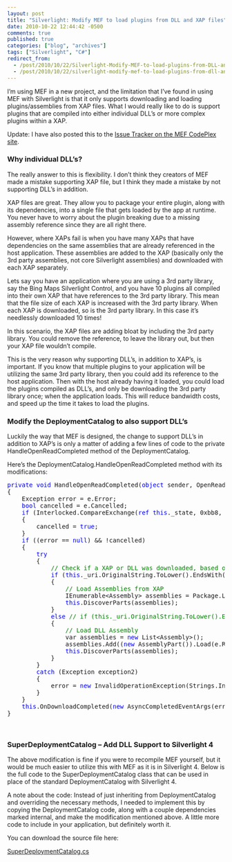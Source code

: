 ```yaml
---
layout: post
title: "Silverlight: Modify MEF to load plugins from DLL and XAP files"
date: 2010-10-22 12:44:42 -0500
comments: true
published: true
categories: ["blog", "archives"]
tags: ["Silverlight", "C#"]
redirect_from: 
  - /post/2010/10/22/Silverlight-Modify-MEF-to-load-plugins-from-DLL-and-XAP-files
  - /post/2010/10/22/silverlight-modify-mef-to-load-plugins-from-dll-and-xap-files
---
```

<!-- more -->
<p>I’m using MEF in a new project, and the limitation that I’ve found in using MEF with Silverlight is that it only supports downloading and loading plugins/assemblies from XAP files. What I would really like to do is support plugins that are compiled into either individual DLL’s or more complex plugins within a XAP.</p>  <p>Update: I have also posted this to the <a href="http://mef.codeplex.com/workitem/12328">Issue Tracker on the MEF CodePlex site</a>.</p>  <h3>Why individual DLL’s?</h3>  <p>The really answer to this is flexibility. I don’t think they creators of MEF made a mistake supporting XAP file, but I think they made a mistake by not supporting DLL’s in addition.</p>  <p>XAP files are great. They allow you to package your entire plugin, along with its dependencies, into a single file that gets loaded by the app at runtime. You never have to worry about the plugin breaking due to a missing assembly reference since they are all right there.</p>  <p>However, where XAPs fail is when you have many XAPs that have dependencies on the same assemblies that are already referenced in the host application. These assemblies are added to the XAP (basically only the 3rd party assemblies, not core Silverlight assemblies) and downloaded with each XAP separately.</p>  <p>Lets say you have an application where you are using a 3rd party library, say the Bing Maps Silverlight Control, and you have 10 plugins all compiled into their own XAP that have references to the 3rd party library. This mean that the file size of each XAP is increased with the 3rd party library. When each XAP is downloaded, so is the 3rd party library. In this case it’s needlessly downloaded 10 times!</p>  <p>In this scenario, the XAP files are adding bloat by including the 3rd party library. You could remove the reference, to leave the library out, but then your XAP file wouldn’t compile.</p>  <p>This is the very reason why supporting DLL’s, in addition to XAP’s, is important. If you know that multiple plugins to your application will be utilizing the same 3rd party library, then you could add its reference to the host application. Then with the host already having it loaded, you could load the plugins compiled as DLL’s, and only be downloading the 3rd party library once; when the application loads. This will reduce bandwidth costs, and speed up the time it takes to load the plugins.</p>  <h3>Modify the DeploymentCatalog to also support DLL’s</h3>  <p>Luckily the way that MEF is designed, the change to support DLL’s in addition to XAP’s is only a matter of adding a few lines of code to the private HandleOpenReadCompleted method of the DeploymentCatalog.</p>  <p>Here’s the DeploymentCatalog.HandleOpenReadCompleted method with its modifications:</p>  <pre class="csharpcode"><span class="kwrd">private</span> <span class="kwrd">void</span> HandleOpenReadCompleted(<span class="kwrd">object</span> sender, OpenReadCompletedEventArgs e)
{
    Exception error = e.Error;
    <span class="kwrd">bool</span> cancelled = e.Cancelled;
    <span class="kwrd">if</span> (Interlocked.CompareExchange(<span class="kwrd">ref</span> <span class="kwrd">this</span>._state, 0xbb8, 0x7d0) != 0x7d0)
    {
        cancelled = <span class="kwrd">true</span>;
    }
    <span class="kwrd">if</span> ((error == <span class="kwrd">null</span>) &amp;&amp; !cancelled)
    {
        <span class="kwrd">try</span>
        {
            <span class="rem">// Check if a XAP or DLL was downloaded, based on file extension</span>
            <span class="kwrd">if</span> (<span class="kwrd">this</span>._uri.OriginalString.ToLower().EndsWith(<span class="str">&quot;.xap&quot;</span>))
            {
                <span class="rem">// Load Assemblies from XAP</span>
                IEnumerable&lt;Assembly&gt; assemblies = Package.LoadPackagedAssemblies(e.Result);
                <span class="kwrd">this</span>.DiscoverParts(assemblies);
            }
            <span class="kwrd">else</span> <span class="rem">// if (this._uri.OriginalString.ToLower().EndsWith(&quot;.dll&quot;))</span>
            {
                <span class="rem">// Load DLL Assembly</span>
                var assemblies = <span class="kwrd">new</span> List&lt;Assembly&gt;();
                assemblies.Add((<span class="kwrd">new</span> AssemblyPart()).Load(e.Result));
                <span class="kwrd">this</span>.DiscoverParts(assemblies);
            }
        }
        <span class="kwrd">catch</span> (Exception exception2)
        {
            error = <span class="kwrd">new</span> InvalidOperationException(Strings.InvalidOperationException_ErrorReadingXap, exception2);
        }
    }
    <span class="kwrd">this</span>.OnDownloadCompleted(<span class="kwrd">new</span> AsyncCompletedEventArgs(error, cancelled, <span class="kwrd">this</span>));
}</pre>
<style type="text/css">


.csharpcode, .csharpcode pre
{
	font-size: small;
	color: black;
	font-family: consolas, "Courier New", courier, monospace;
	background-color: #ffffff;
	/*white-space: pre;*/
}
.csharpcode pre { margin: 0em; }
.csharpcode .rem { color: #008000; }
.csharpcode .kwrd { color: #0000ff; }
.csharpcode .str { color: #006080; }
.csharpcode .op { color: #0000c0; }
.csharpcode .preproc { color: #cc6633; }
.csharpcode .asp { background-color: #ffff00; }
.csharpcode .html { color: #800000; }
.csharpcode .attr { color: #ff0000; }
.csharpcode .alt 
{
	background-color: #f4f4f4;
	width: 100%;
	margin: 0em;
}
.csharpcode .lnum { color: #606060; }</style>

<p>&#160;</p>

<h3>SuperDeploymentCatalog – Add DLL Support to Silverlight 4</h3>

<p>The above modification is fine if you were to recompile MEF yourself, but it would be much easier to utilize this with MEF as it is in Silverlight 4. Below is the full code to the SuperDeploymentCatalog class that can be used in place of the standard DeploymentCatalog with Silverlight 4.</p>

<p>A note about the code: Instead of just inheriting from DeploymentCatalog and overriding the necessary methods, I needed to implement this by copying the DeploymentCatalog code, along with a couple dependencies marked internal, and make the modification mentioned above. A little more code to include in your application, but definitely worth it.</p>

<p>You can download the source file here:</p>

<p><a href="/file.axd?file=SuperDeploymentCatalog_1.cs">SuperDeploymentCatalog.cs</a></p>
